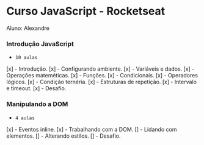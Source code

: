 # Curso JavaScript - Rocketseat

Aluno: Alexandre

### Introdução JavaScript
* `10 aulas`

[x] - Introdução.
[x] - Configurando ambiente.
[x] - Variáveis e dados.
[x] - Operações mateméticas.
[x] - Funções.
[x] - Condicionais.
[x] - Operadores lógicos.
[x] - Condição ternéria.
[x] - Estruturas de repetição.
[x] - Intervalo e timeout.
[x] - Desafio.

### Manipulando a DOM
* `4 aulas`

[x] - Eventos inline.
[x] - Trabalhando com a DOM.
[] - Lidando com elementos.
[] - Alterando estilos.
[] - Desafio.
